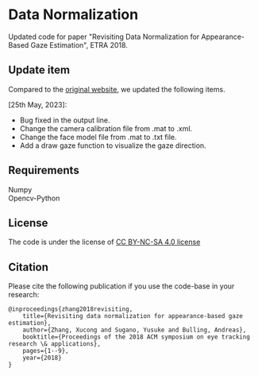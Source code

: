 # Data Normalization
Updated code for paper "Revisiting Data Normalization for Appearance-Based Gaze Estimation", ETRA 2018.

## Update item
Compared to the [original website](https://www.mpi-inf.mpg.de/departments/computer-vision-and-machine-learning/research/gaze-based-human-computer-interaction/revisiting-data-normalization-for-appearance-based-gaze-estimation), we updated the following items.

[25th May, 2023]:

* Bug fixed in the output line. 
* Change the camera calibration file from .mat to .xml. 
* Change the face model file from .mat to .txt file. 
* Add a draw gaze function to visualize the gaze direction.

## Requirements
Numpy\
Opencv-Python

## License
The code is under the license of [CC BY-NC-SA 4.0 license](https://creativecommons.org/licenses/by-nc-sa/4.0/)

## Citation
Please cite the following publication if you use the code-base in your research:

    @inproceedings{zhang2018revisiting,
        title={Revisiting data normalization for appearance-based gaze estimation},
        author={Zhang, Xucong and Sugano, Yusuke and Bulling, Andreas},
        booktitle={Proceedings of the 2018 ACM symposium on eye tracking research \& applications},
        pages={1--9},
        year={2018}
    }

